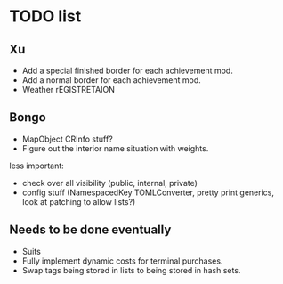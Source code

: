 # TODO list

## Xu

- Add a special finished border for each achievement mod.
- Add a normal border for each achievement mod.
- Weather rEGISTRETAION

## Bongo

- MapObject CRInfo stuff?
- Figure out the interior name situation with weights.

less important:
- check over all visibility (public, internal, private)
- config stuff (NamespacedKey TOMLConverter, pretty print generics, look at patching to allow lists?)

## Needs to be done eventually

- Suits
- Fully implement dynamic costs for terminal purchases.
- Swap tags being stored in lists to being stored in hash sets.